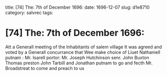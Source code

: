 title: [74] The: 7th of December 1696:
date: 1696-12-07
slug: d1e8710
category: salvrec
tags: 


<div markdown class="doc" id="d1e8710">


# [74] The: 7th of December 1696:

Att a Generall meeting of the Inhabitants of salem village It was agreed and voted by a Generall concurrance that Wee make choice of Liuet Nathaniell putnam : Mr. Isarell portor: Mr. Joseph Hutchinson senr. John Buxton Thomas preston John Tarbill and Jonathan putnam to go and fecth Mr. Broadstreat to come and preach to us
</div>